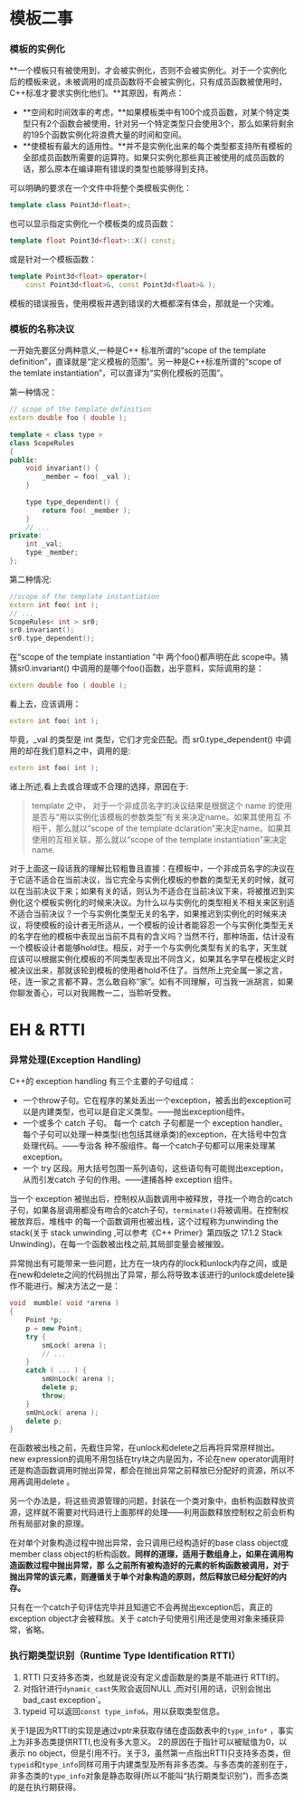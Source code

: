 # 模板二事

### 模板的实例化

**一个模板只有被使用到，才会被实例化，否则不会被实例化。对于一个实例化后的模板来说，未被调用的成员函数将不会被实例化，只有成员函数被使用时，C++标准才要求实例化他们。**其原因，有两点：

- **空间和时间效率的考虑，**如果模板类中有100个成员函数，对某个特定类型只有2个函数会被使用，针对另一个特定类型只会使用3个，那么如果将剩余的195个函数实例化将浪费大量的时间和空间。
- **使模板有最大的适用性。**并不是实例化出来的每个类型都支持所有模板的全部成员函数所需要的运算符。如果只实例化那些真正被使用的成员函数的话，那么原本在编译期有错误的类型也能够得到支持。

可以明确的要求在一个文件中将整个类模板实例化：

```c++
template class Point3d<float>;
```

也可以显示指定实例化一个模板类的成员函数：

```c++
template float Point3d<float>::X() const;
```

或是针对一个模板函数：

```c++
template Point3d<float> operator+(   
    const Point3d<float>&, const Point3d<float>& );
```

模板的错误报告，使用模板并遇到错误的大概都深有体会，那就是一个灾难。

### 模板的名称决议

一开始先要区分两种意义,一种是C++ 标准所谓的“scope of the template definition”，直译就是“定义模板的范围”。另一种是C++标准所谓的“scope of the temlate instantiation”，可以直译为“实例化模板的范围”。

第一种情况：

```c++
// scope of the template definition
extern double foo ( double );  
    
template < class type >  
class ScopeRules  
{  
public:  
    void invariant() {  
        _member = foo( _val );  
    }  
    
    type type_dependent() {  
        return foo( _member );  
    }  
    // ...  
private:  
    int _val;  
    type _member;  
};
```

第二种情况:

```C++
//scope of the template instantiation  
extern int foo( int );  
// ...  
ScopeRules< int > sr0;  
sr0.invariant();
sr0.type_dependent();
```

在“scope of the template instantiation ”中 两个foo()都声明在此 scope中。猜猜sr0.invariant() 中调用的是哪个foo()函数，出乎意料，实际调用的是：

```C++
extern double foo ( double );
```

看上去，应该调用：

```C++
extern int foo( int );
```

毕竟，_val 的类型是 int 类型，它们才完全匹配。而 sr0.type_dependent()
中调用的却在我们意料之中，调用的是:

```C++
extern int foo( int );
```

诸上所述,看上去或合理或不合理的选择，原因在于:

> template 之中， 对于一个非成员名字的决议结果是根据这个 name
> 的使用是否与“用以实例化该模板的参数类型”有关来决定name。如果其使用互
> 不相干，那么就以“scope of the template dclaration”来决定name。如果其
> 使用的互相关联，那么就以“scope of the template
> instantiation”来决定name.

对于上面这一段话我的理解比较粗鲁且直接：在模板中，一个非成员名字的决议在于它适不适合在当前决议，当它完全与实例化模板的参数的类型无关的时候，就可以在当前决议下来；如果有关的话，则认为不适合在当前决议下来，将被推迟到实例化这个模板实例化的时候来决议。为什么以与实例化的类型相关不相关来区别适不适合当前决议？一个与实例化类型无关的名字，如果推迟到实例化的时候来决议，将使模板的设计者无所适从，一个模板的设计者能容忍一个与实例化类型无关的名字在他的模板中表现出当前不具有的含义吗？当然不行，那种场面，估计没有一个模板设计者能够hold住。相反，对于一个与实例化类型有关的名字，天生就应该可以根据实例化模板的不同类型表现出不同含义，如果其名字早在模板定义时被决议出来，那就该轮到模板的使用者hold不住了。当然所上完全属一家之言，呸，连一家之言都不算，怎么敢自称“家”。如有不同理解，可当我一派胡言，如果你聊发善心，可以对我赐教一二，当聆听受教。







# EH & RTTI



### 异常处理(Exception Handling)

C++的 exception handling 有三个主要的子句组成：

- 一个throw子句。它在程序的某处丢出一个exception，被丢出的exception可以是内建类型，也可以是自定义类型。——抛出exception组件。
- 一个或多个 catch 子句。 每一个 catch 子句都是一个 exception handler。每个子句可以处理一种类型(也包括其继承类)的exception，在大括号中包含处理代码。——专治各
  种不服组件。每一个catch子句都可以用来处理某exception。
- 一个 try 区段。用大括号包围一系列语句，这些语句有可能抛出exception，从而引发catch 子句的作用。——逮捕各种 exception 组件。

当一个 exception 被抛出后，控制权从函数调用中被释放，寻找一个吻合的catch子句，如果各层调用都没有吻合的catch子句，`terminate()`将被调用。在控制权被放弃后，堆栈中
的每一个函数调用也被出栈，这个过程称为unwinding the stack(关于 stack unwinding ,可以参考《C++ Primer》第四版之 17.1.2 Stack Unwinding)，在每一个函数被出栈之前,其局部变量会被摧毁。

异常抛出有可能带来一些问题，比方在一块内存的lock和unlock内存之间，或是在new和delete之间的代码抛出了异常，那么将导致本该进行的unlock或delete操作不能进行。解决方法之一是：

```C++
void  mumble( void *arena )  
{  
    Point *p;  
    p = new Point;  
    try {  
        smLock( arena );  
        // ...  
    }  
    catch ( ... ) {  
        smUnLock( arena );  
        delete p;  
        throw;  
    }  
    smUnLock( arena );  
    delete p;  
}
```

在函数被出栈之前，先截住异常，在unlock和delete之后再将异常原样抛出。new expression的调用不用包括在try块之内是因为，不论在new operator调用时还是构造函数调用时抛出异常，都会在抛出异常之前释放已分配好的资源，所以不用再调用delete 。

另一个办法是，将这些资源管理的问题，封装在一个类对象中，由析构函数释放资源，这样就不需要对代码进行上面那样的处理——利用函数释放控制权之前会析构所有局部对象的原理。

在对单个对象构造过程中抛出异常，会只调用已经构造好的base class object或member class object的析构函数。**同样的道理，适用于数组身上，如果在调用构造函数过程中抛出异常，那**
**么之前所有被构造好的元素的析构函数被调用，对于抛出异常的该元素，则遵循关于单个对象构造的原则，然后释放已经分配好的内存。**

只有在一个catch子句评估完毕并且知道它不会再抛出exception后，真正的exception object才会被释放。关于 catch子句使用引用还是使用对象来捕获异常，省略。

### 执行期类型识别（Runtime Type Identification RTTI）

1. RTTI 只支持多态类，也就是说没有定义虚函数是的类是不能进行 RTTI的。
2. 对指针进行`dynamic_cast`失败会返回NULL ,而对引用的话，识别会抛出bad_cast exception`。
3. typeid 可以返回`const type_info&`，用以获取类型信息。

关于1是因为RTTI的实现是通过vptr来获取存储在虚函数表中的`type_info*` ，事实上为非多态类提供RTTI,也没有多大意义。 2的原因在于指针可以被赋值为0，以表示 no object，但是引用不行。关于3，虽然第一点指出RTTI只支持多态类，但`typeid`和`type_info`同样可用于内建类型及所有非多态类。与多态类的差别在于，非多态类的`type_info`对象是静态取得(所以不能叫“执行期类型识别”)，而多态类的是在执行期获得。